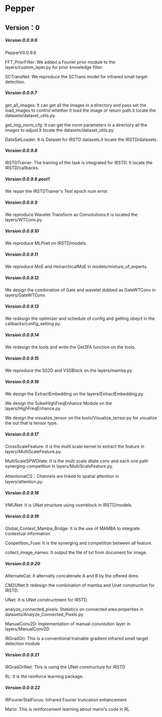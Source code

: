 # Pepper
## Version：0
##### Version:0.0.9.6
PepperV0.0.9.6

FFT_PriorFilter: We added a Fourier prior module to the layers/custom_layer.py for prior knowledge filter.

SCTransNet: We reproduce the SCTrans model for infrared small target detection.

##### Version:0.0.9.7
get_all_images: It can get all the images in a directory and pass set the load_images to control whether it load the image or return path.it locate the datasets/dataset_utils.py.

get_img_norm_cfg: It can get the norm parameters in a directory all the images to adjust.it locate the datasets/dataset_utils.py.

DataSetLoader: It is Dataset for IRSTD datasets.it locate the IRSTD/datasets.

##### Version:0.0.9.8
IRSTDTrainer: The training of the task is integrated for IRSTD. It locate the IRSTD/callbacks.

##### Version:0.0.9.8.post1
We repair the IRSTDTrainer's Test epoch num error.

##### Version:0.0.9.9
We reproduce Wavelet Transform as Convolutions.It is located the layers/WTConv.py.

##### Version:0.0.9.10
We reproduce MLPnet on IRSTD/models.

##### Version:0.0.9.11
We reproduce MoE and HeirarchicalMoE in models/mixture_of_experts.

##### Version:0.0.9.12
We design the combination of Gate and wavelet dubbed as GateWTConv in layers/GateWTConv.

##### Version:0.0.9.13
We redesign the optimizer and schedule of config and getting obejct in the  callbacks/config_setting.py.

##### Version:0.0.9.14
We redesign the tools and write the Get2FA function on the tools.

##### Version:0.0.9.15
We reproduce the SS2D and VSSBlock on the layers/mamba.py

##### Version:0.0.9.16
We design the ExtractEmbedding on the layers/ExtractEmbedding.py. 

We design the SobelHighFreqEnhance Module on the layers/HighFreqEnhance.py

We design the visualize_tensor on the tools/Visualize_tensor.py for visualize the out that is tensor type.

##### Version:0.0.9.17
CrossScaleFeature: It is the multi scale kernel to extract the feature in layers/MultiScaleFeature.py.

MultiScaleSPWDilate: It is the multi scale dilate conv and each one path synerging-competition in layers/MultiScaleFeature.py.

AttentionalCS：Channels are linked to spatial attention in layers/attention.py.

##### Version:0.0.9.18
VMUNet: It is UNet structure using vssmblock in IRSTD/models.

##### Version:0.0.9.19
Global_Context_Mamba_Bridge: It is the use of MAMBA to integrate contextual information.

Coopetition_Fuse: It is the synerging and competition between all feature.

collect_image_names: It output the file of txt from document for image.

##### Version:0.0.9.20
AlternateCat: It alternatly concatenate A and B by the offered dims.

CM2UNet:It redesign the combination of mamba and Unet construction for IRSTD.

UNet: It is UNet constructment for IRSTD.

analyze_connected_pixels: Statistics on connected area properties in datasets/Analyze_Connected_Pixels.py

ManualConv2D: Implementation of manual convolution layer in layers/ManualConv2D

IRGradOri: This is a conventional trainable gradient infrared small target detection module

##### Version:0.0.9.21
IRGradOriNet: This is using the UNet constructure for IRSTD

RL: It is the reinforce learning package.

##### Version:0.0.9.22
IRFourierStatFocus: Infrared Fourier truncation enhancement

Mario: This is reinforcement learning about mario's code in RL